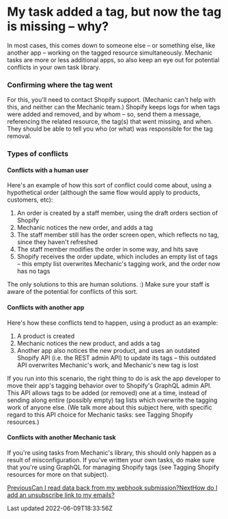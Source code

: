 # My task added a tag, but now the tag is missing – why?

In most cases, this comes down to someone else – or something else, like another app – working on the tagged resource simultaneously. Mechanic tasks are more or less additional apps, so also keep an eye out for potential conflicts in your own task library.

### Confirming where the tag went

For this, you'll need to contact Shopify support. (Mechanic can't help with this, and neither can the Mechanic team.) Shopify keeps logs for when tags were added and removed, and by whom – so, send them a message, referencing the related resource, the tag(s) that went missing, and when. They should be able to tell you who (or what) was responsible for the tag removal.

### Types of conflicts

#### Conflicts with a human user

Here's an example of how this sort of conflict could come about, using a hypothetical order (although the same flow would apply to products, customers, etc):

1. An order is created by a staff member, using the draft orders section of Shopify
2. Mechanic notices the new order, and adds a tag
3. The staff member still has the order screen open, which reflects no tag, since they haven't refreshed
4. The staff member modifies the order in some way, and hits save
5. Shopify receives the order update, which includes an empty list of tags – this empty list overwrites Mechanic's tagging work, and the order now has no tags

The only solutions to this are human solutions. :) Make sure your staff is aware of the potential for conflicts of this sort.

#### Conflicts with another app

Here's how these conflicts tend to happen, using a product as an example:

1. A product is created
2. Mechanic notices the new product, and adds a tag
3. Another app also notices the new product, and uses an outdated Shopify API (i.e. the REST admin API) to update its tags – this outdated API overwrites Mechanic's work, and Mechanic's new tag is lost

If you run into this scenario, the right thing to do is ask the app developer to move their app's tagging behavior over to Shopify's GraphQL admin API. This API allows tags to be added (or removed) one at a time, instead of sending along entire (possibly empty) tag lists which overwrite the tagging work of anyone else. (We talk more about this subject here, with specific regard to this API choice for Mechanic tasks: see Tagging Shopify resources.)

#### Conflicts with another Mechanic task

If you're using tasks from Mechanic's library, this should only happen as a result of misconfiguration. If you've written your own tasks, do make sure that you're using GraphQL for managing Shopify tags (see Tagging Shopify resources for more on that subject).

[PreviousCan I read data back from my webhook submission?](/faq/can-i-read-data-back-from-my-webhook-submission)[NextHow do I add an unsubscribe link to my emails?](/faq/how-do-i-add-an-unsubscribe-link-to-my-emails)

Last updated 2022-06-09T18:33:56Z